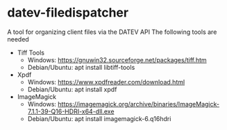 # datev-filedispatcher
A tool for organizing client files via the DATEV API
The following tools are needed

- Tiff Tools
  - Windows: https://gnuwin32.sourceforge.net/packages/tiff.htm
  - Debian/Ubuntu: apt install libtiff-tools
- Xpdf
  - Windows: https://www.xpdfreader.com/download.html
  - Debian/Ubuntu: apt install xpdf
- ImageMagick
  - Windows: https://imagemagick.org/archive/binaries/ImageMagick-7.1.1-39-Q16-HDRI-x64-dll.exe
  - Debian/Ubuntu: apt install imagemagick-6.q16hdri